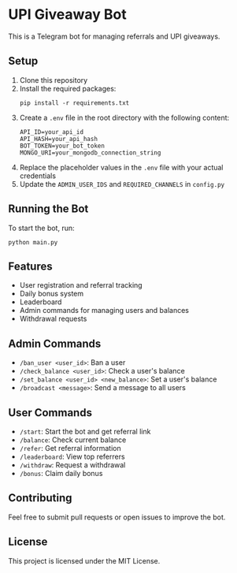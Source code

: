 
# UPI Giveaway Bot

This is a Telegram bot for managing referrals and UPI giveaways.

## Setup

1. Clone this repository
2. Install the required packages:
   ```
   pip install -r requirements.txt
   ```
3. Create a `.env` file in the root directory with the following content:
   ```
   API_ID=your_api_id
   API_HASH=your_api_hash
   BOT_TOKEN=your_bot_token
   MONGO_URI=your_mongodb_connection_string
   ```
4. Replace the placeholder values in the `.env` file with your actual credentials
5. Update the `ADMIN_USER_IDS` and `REQUIRED_CHANNELS` in `config.py`

## Running the Bot

To start the bot, run:
```
python main.py
```

## Features

- User registration and referral tracking
- Daily bonus system
- Leaderboard
- Admin commands for managing users and balances
- Withdrawal requests

## Admin Commands

- `/ban_user <user_id>`: Ban a user
- `/check_balance <user_id>`: Check a user's balance
- `/set_balance <user_id> <new_balance>`: Set a user's balance
- `/broadcast <message>`: Send a message to all users

## User Commands

- `/start`: Start the bot and get referral link
- `/balance`: Check current balance
- `/refer`: Get referral information
- `/leaderboard`: View top referrers
- `/withdraw`: Request a withdrawal
- `/bonus`: Claim daily bonus

## Contributing

Feel free to submit pull requests or open issues to improve the bot.

## License

This project is licensed under the MIT License.
